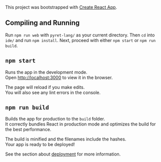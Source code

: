 This project was bootstrapped with [Create React App](https://github.com/facebook/create-react-app).

## Compiling and Running

Run `npm run web` with `pyret-lang/` as your current directory. Then `cd` into `ide/` and run `npm install`.
Next, proceed with either `npm start` or `npm run build`.

## `npm start`

Runs the app in the development mode.<br>
Open [http://localhost:3000](http://localhost:3000) to view it in the browser.

The page will reload if you make edits.<br>
You will also see any lint errors in the console.

## `npm run build`

Builds the app for production to the `build` folder.<br>
It correctly bundles React in production mode and optimizes the build for the best performance.

The build is minified and the filenames include the hashes.<br>
Your app is ready to be deployed!

See the section about [deployment](https://facebook.github.io/create-react-app/docs/deployment) for more information.

